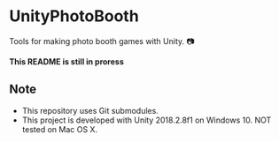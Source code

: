 # UnityPhotoBooth
Tools for making photo booth games with Unity. 📷

**This README is still in proress**

Note
---
- This repository uses Git submodules.
- This project is developed with Unity 2018.2.8f1 on Windows 10. NOT tested on Mac OS X.

